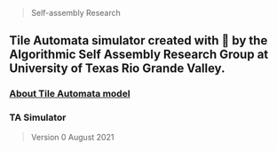 > Self-assembly Research

## Tile Automata simulator created with 💙 by the Algorithmic Self Assembly Research Group at University of Texas Rio Grande Valley.


### [About Tile Automata model](http://self-assembly.net/wiki/index.php?title=Tile_Automata)




### TA Simulator 

> Version 0
> August 2021
> 



